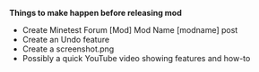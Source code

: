 **Things to make happen before releasing mod**
- Create Minetest Forum [Mod] Mod Name [modname] post
- Create an Undo feature
- Create a screenshot.png
- Possibly a quick YouTube video showing features and how-to
